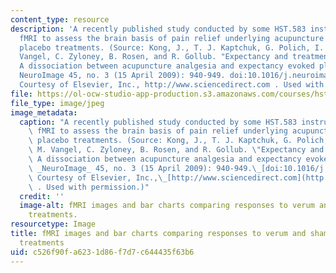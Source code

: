 ```yaml
---
content_type: resource
description: 'A recently published study conducted by some HST.583 instructors used
  fMRI to assess the brain basis of pain relief underlying acupuncture and expectancy-evoked
  placebo treatments. (Source: Kong, J., T. J. Kaptchuk, G. Polich, I. Kirsch, M.
  Vangel, C. Zyloney, B. Rosen, and R. Gollub. "Expectancy and treatment interactions:
  A dissociation between acupuncture analgesia and expectancy evoked placebo analgesia."
  NeuroImage 45, no. 3 (15 April 2009): 940-949. doi:10.1016/j.neuroimage.2008.12.025.
  Courtesy of Elsevier, Inc., http://www.sciencedirect.com . Used with permission.)'
file: https://ol-ocw-studio-app-production.s3.amazonaws.com/courses/hst-583-functional-magnetic-resonance-imaging-data-acquisition-and-analysis-fall-2008/c526f90fa6231d86f7d7c644435f63b6_hst-583f08-th.jpg
file_type: image/jpeg
image_metadata:
  caption: "A recently published study conducted by some HST.583 instructors used\
    \ fMRI to assess the brain basis of pain relief underlying acupuncture and expectancy-evoked\
    \ placebo treatments. (Source: Kong, J., T. J. Kaptchuk, G. Polich, I. Kirsch,\
    \ M. Vangel, C. Zyloney, B. Rosen, and R. Gollub. \"Expectancy and treatment interactions:\
    \ A dissociation between acupuncture analgesia and expectancy evoked placebo analgesia.\"\
    \ _NeuroImage_ 45, no. 3 (15 April 2009): 940-949.\_[doi:10.1016/j.neuroimage.2008.12.025](http://dx.doi.org/10.1016/j.neuroimage.2008.12.025).\
    \ Courtesy of Elsevier, Inc.,\_[http://www.sciencedirect.com](http://www.sciencedirect.com/)\
    \ . Used with permission.)"
  credit: ''
  image-alt: fMRI images and bar charts comparing responses to verum and sham acupuncture
    treatments.
resourcetype: Image
title: fMRI images and bar charts comparing responses to verum and sham acupuncture
  treatments
uid: c526f90f-a623-1d86-f7d7-c644435f63b6
---
```

